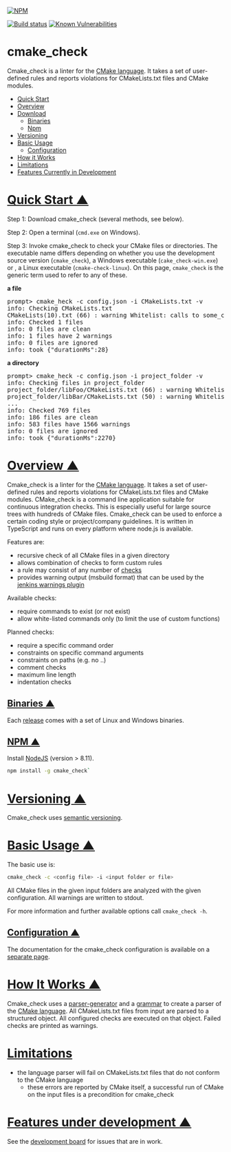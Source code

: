 <a name="___top"></a>
[![NPM](https://nodei.co/npm/cmake_check.png)](https://nodei.co/npm/cmake_check/)

[![Build status](https://travis-ci.org/DaelDe/cmake_check.svg?branch=master)](https://travis-ci.org/DaelDe/cmake_check)
[![Known Vulnerabilities](https://snyk.io/test/github/DaelDe/cmake_check/badge.svg?targetFile=package.json)](https://snyk.io/test/github/DaelDe/cmake_check?targetFile=package.json)

# cmake_check
Cmake_check is a linter for the [CMake language](https://cmake.org). It takes a set of user-defined 
rules and reports violations for CMakeLists.txt files and CMake modules.

*   [Quick Start](#Quick_Start)
*   [Overview](#Overview)
*   [Download](https://github.com/DaelDe/cmake_check/releases/latest)
    *   [Binaries](#binaries)
    *   [Npm](#npm)
*   [Versioning](#Versioning)
*   [Basic Usage](#basic_usage)
    *   [Configuration](#config)
*   [How it Works](#How_it_works)
*   [Limitations](#Limitations)
*   [Features Currently in Development](#in_progress)

<a name="Quick_Start"></a>  
# [Quick Start &#9650;](#___top "click to go to top of document")

Step 1:  Download cmake_check (several methods, see below).

Step 2:  Open a terminal (`cmd.exe` on Windows).

Step 3:  Invoke cmake_check to check your CMake files or directories.
The executable name differs depending on whether you use the
development source version (`cmake_check`), a Windows executable
(`cake_check-win.exe`) or , a Linux executable
(`cmake-check-linux`).  On this page, `cmake_check` is the generic term
used to refer to any of these.

**a file**
<pre>
prompt> cmake_heck -c config.json -i CMakeLists.txt -v
info: Checking CMakeLists.txt
CMakeLists(10).txt (66) : warning Whitelist: calls to some_custom_function are not allowed by whitelist
info: Checked 1 files
info: 0 files are clean
info: 1 files have 2 warnings
info: 0 files are ignored
info: took {"durationMs":28}
</pre>

**a directory**
<pre>
prompt> cmake_heck -c config.json -i project_folder -v
info: Checking files in project_folder
project_folder/libFoo/CMakeLists.txt (66) : warning Whitelist: calls to some_custom_function are not allowed by whitelist
project_folder/libBar/CMakeLists.txt (50) : warning Whitelist: calls to some_other_custom_function are not allowed by whitelist
...
info: Checked 769 files
info: 186 files are clean
info: 583 files have 1566 warnings
info: 0 files are ignored
info: took {"durationMs":2270}
</pre>

<a name="Overview"></a>
# [Overview &#9650;](#___top "click to go to top of document")

Cmake_check is a linter for the [CMake language](https://cmake.org). It takes a set of user-defined 
rules and reports violations for CMakeLists.txt files and CMake modules.
CMake_check is a command line application suitable for continuous integration checks. This is 
especially useful for large source trees with hundreds of CMake files.
Cmake_check can be used to enforce a certain coding style or project/company guidelines. It is
written in TypeScript and runs on every platform where node.js is available.

Features are:
- recursive check of all CMake files in a given directory
- allows combination of checks to form custom rules
- a rule may consist of any number of [checks](doc/Checks.md)
- provides warning output (msbuild format) that can be used by the 
  [jenkins warnings plugin](https://wiki.jenkins.io/display/JENKINS/Warnings+Plugin)

Available checks:
- require commands to exist (or not exist)
- allow white-listed commands only (to limit the use of custom functions)

Planned checks:
- require a specific command order
- constraints on specific command arguments
- constraints on paths (e.g. no ..)
- comment checks
- maximum line length
- indentation checks

<a name="binaries"></a>
## [Binaries &#9650;](#___top "click to go to top of document")
Each [release](https://github.com/DaelDe/cmake_check/releases) comes with a set 
of Linux and Windows binaries.

<a name="npm"></a>
## [NPM &#9650;](#___top "click to go to top of document")
Install [NodeJS](https://nodejs.org/) (version > 8.11).
```sh
npm install -g cmake_check`
```

<a name="Versioning"></a>
# [Versioning &#9650;](#___top "click to go to top of document")
Cmake_check uses [semantic versioning](https://semver.org/).

<a name="basic_usage"></a>
# [Basic Usage &#9650;](#___top "click to go to top of document")
The basic use is:
```sh
cmake_check -c <config file> -i <input folder or file>
```
All CMake files in the given input folders are analyzed with the given configuration.
All warnings are written to stdout.

For more information and further available options call `cmake_check -h`.

<a name="config"></a>
## [Configuration &#9650;](#___top "click to go to top of document")
The documentation for the cmake_check configuration is available on 
a [separate page](doc/Configuration.adoc).

<a name="How_it_works"></a>
# [How It Works &#9650;](#___top "click to go to top of document")

Cmake_check uses a [parser-generator](https://github.com/pegjs/pegjs)
and a [grammar](https://github.com/DaelDe/cmake_check/blob/readme/res/cmake.pegjs) 
to create a parser of the [CMake language](https://cmake.org/cmake/help/latest/manual/cmake-language.7.html).
All CMakeLists.txt files from input are parsed to a structured object. 
All configured checks are executed on that object. Failed checks are 
printed as warnings.

<a name="Limitations"></a>
# [Limitations](#___top "click to go to top of document")
- the language parser will fail on CMakeLists.txt files that do not conform to the CMake language
  - these errors are reported by CMake itself, a successful run of CMake on the input files is a precondition for cmake_check

<a name="in_progress"></a>
# [Features under development &#9650;](#___top "click to go to top of document")
See the [development board](https://github.com/DaelDe/cmake_check/projects/2) for issues that are in work.

